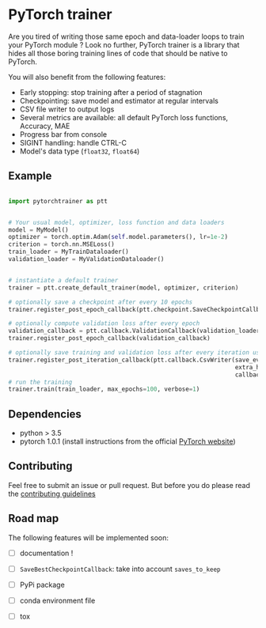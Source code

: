 # PyTorch trainer

Are you tired of writing those same epoch and data-loader loops to train your PyTorch module ?
Look no further, PyTorch trainer is a library that hides all those boring training lines of code that should be native to PyTorch. 

You will also benefit from the following features:

- Early stopping: stop training after a period of stagnation
- Checkpointing: save model and estimator at regular intervals
- CSV file writer to output logs
- Several metrics are available: all default PyTorch loss functions, Accuracy, MAE
- Progress bar from console
- SIGINT handling: handle CTRL-C
- Model's data type (`float32`, `float64`) 


## Example

``` python

import pytorchtrainer as ptt


# Your usual model, optimizer, loss function and data loaders
model = MyModel()
optimizer = torch.optim.Adam(self.model.parameters(), lr=1e-2)
criterion = torch.nn.MSELoss()
train_loader = MyTrainDataloader()
validation_loader = MyValidationDataloader()


# instantiate a default trainer
trainer = ptt.create_default_trainer(model, optimizer, criterion)

# optionally save a checkpoint after every 10 epochs
trainer.register_post_epoch_callback(ptt.checkpoint.SaveCheckpointCallback(save_every=10))

# optionally compute validation loss after every epoch
validation_callback = ptt.callback.ValidationCallback(validation_loader, ptt.metric.Loss(criterion), validate_every=1)
trainer.register_post_epoch_callback(validation_callback)

# optionally save training and validation loss after every iteration using default save directory
trainer.register_post_iteration_callback(ptt.callback.CsvWriter(save_every=1,
                                                                extra_header=[validation_callback.state_attribute_name],
                                                                callback=lambda state: [state.get(validation_callback.state_attribute_name)]))
# run the training
trainer.train(train_loader, max_epochs=100, verbose=1)

```

## Dependencies

- python > 3.5
- pytorch 1.0.1 (install instructions from the official [PyTorch website](https://pytorch.org/get-started/locally))


## Contributing

Feel free to submit an issue or pull request. But before you do please read the [contributing guidelines](CONTRIBUTING.md)


## Road map

The following features will be implemented soon:

- [ ] documentation !
- [ ] `SaveBestCheckpointCallback`: take into account `saves_to_keep`
- [ ] PyPi package
- [ ] conda environment file
- [ ] tox

